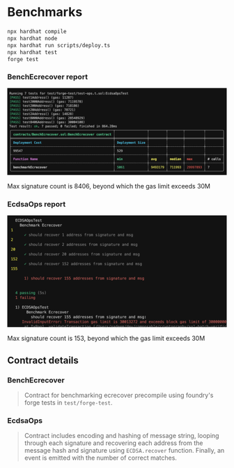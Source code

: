 # Benchmarks

```shell
npx hardhat compile
npx hardhat node
npx hardhat run scripts/deploy.ts
npx hardhat test
forge test
```
### BenchEcrecover report

![TestImage Image](images/forge-test-report-1.png)

Max signature count is 8406, beyond which the gas limit exceeds 30M

### EcdsaOps report

![HardhatTestImage Image](images/hardhat-test-report-1.png)

Max signature count is 153, beyond which the gas limit exceeds 30M

## Contract details

### BenchEcrecover

> Contract for benchmarking ecrecover precompile using foundry's forge tests in `test/forge-test`.

### EcdsaOps

> Contract includes encoding and hashing of message string, looping through each signature and recovering each address from the message hash and signature using `ECDSA.recover` function. Finally, an event is emitted with the number of correct matches.




